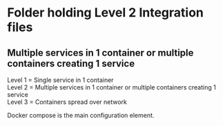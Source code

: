 Folder holding Level 2 Integration files
========================================

##	Multiple services in 1 container or multiple containers creating 1 service

Level 1 = Single service in 1 container <br>
Level 2 = Multiple services in 1 container or multiple containers creating 1 service<br> 
Level 3 = Containers spread over network

Docker compose is the main configuration element. 
